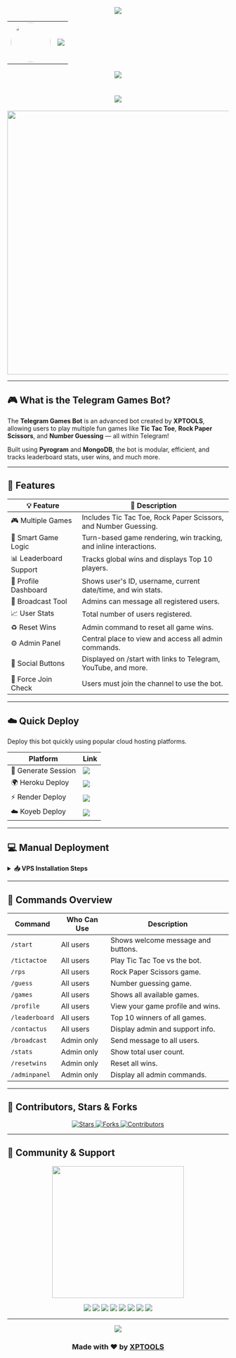 <!-- ✨ Animated Header (Top) -->
<p align="center">
  <img src="https://user-images.githubusercontent.com/73097560/115834477-dbab4500-a447-11eb-908a-139a6edaec5c.gif" />
</p>

<!-- 👤 Avatar + Typing Banner -->
<div align="center">
  <table>
    <tr>
      <td align="center">
        <img src="https://envs.sh/PVm.jpg" width="90px" style="border-radius: 50%;" />
      </td>
      <td>
        <img src="https://readme-typing-svg.herokuapp.com?color=00BFFF&width=600&lines=Hey+There,+Welcome+to+XPTOOLS+Games+Bot+%F0%9F%8E%AE" />
      </td>
    </tr>
  </table>
</div>

<!-- 👁 Visitor Counter -->
<p align="center">
  <img src="https://komarev.com/ghpvc/?username=XPTOOLS&style=flat-square" />
</p>

<h1 align="center">
  <img src="https://readme-typing-svg.herokuapp.com?color=FF69B4&width=500&lines=Telegram+Games+Bot;XPTOOLS+Project+by+FreenetHubz" />
</h1>

<p align="center">
  <a href="https://t.me/Freenethubz">
    <img src="https://telegra.ph/file/58afe55fee5ae99d6901b.jpg" width="600">
  </a>
</p>

---

## 🎮 What is the Telegram Games Bot?

The **Telegram Games Bot** is an advanced bot created by **XPTOOLS**, allowing users to play multiple fun games like **Tic Tac Toe**, **Rock Paper Scissors**, and **Number Guessing** — all within Telegram!

Built using **Pyrogram** and **MongoDB**, the bot is modular, efficient, and tracks leaderboard stats, user wins, and much more.

---

## 🚀 Features

| 💡 Feature                | 🔎 Description |
|--------------------------|----------------|
| 🎮 Multiple Games         | Includes Tic Tac Toe, Rock Paper Scissors, and Number Guessing. |
| 🧠 Smart Game Logic       | Turn-based game rendering, win tracking, and inline interactions. |
| 📊 Leaderboard Support    | Tracks global wins and displays Top 10 players. |
| 👤 Profile Dashboard      | Shows user's ID, username, current date/time, and win stats. |
| 📢 Broadcast Tool         | Admins can message all registered users. |
| 📈 User Stats             | Total number of users registered. |
| ♻️ Reset Wins             | Admin command to reset all game wins. |
| ⚙️ Admin Panel            | Central place to view and access all admin commands. |
| 🔗 Social Buttons         | Displayed on /start with links to Telegram, YouTube, and more. |
| 🔐 Force Join Check       | Users must join the channel to use the bot. |

---

## ☁️ Quick Deploy

Deploy this bot quickly using popular cloud hosting platforms.

| Platform            | Link                                                                 |
|---------------------|----------------------------------------------------------------------|
| 🔑 Generate Session | <a href="https://t.me/CertifiedSessionBot"><img src="https://img.shields.io/badge/Session%20-Generator-orange?style=for-the-badge&logo=heroku" /></a> |
| 🌍 Heroku Deploy     | <a href="http://dashboard.heroku.com/new?template=https://github.com/XPTOOLS/GameHub"><img src="https://img.shields.io/badge/Deploy%20to-Heroku-purple?style=for-the-badge&logo=heroku" /></a> |
| ⚡ Render Deploy     | <a href="https://render.com/deploy?repo=https://github.com/XPTOOLS/GameHub"><img src="https://img.shields.io/badge/Deploy%20to-Render-blue?style=for-the-badge&logo=render" /></a> |
| ☁️ Koyeb Deploy      | <a href="https://app.koyeb.com/deploy?type=git&repository=github.com/XPTOOLS/GameHub"><img src="https://img.shields.io/badge/Deploy%20to-Koyeb-green?style=for-the-badge&logo=koyeb" /></a> |

---

## 💻 Manual Deployment

<details>
<summary><b>📥 VPS Installation Steps</b></summary>

```bash
# Step 1 - Install dependencies
sudo apt update && sudo apt install git python3-pip -y

# Step 2 - Clone the repo
git clone https://github.com/XPTOOLS/Telegram-Games-Bot
cd Telegram-Games-Bot

# Step 3 - Install Python requirements
pip3 install -r requirements.txt

# Step 4 - Configure your info.py or .env with:
# BOT_TOKEN, DATABASE_URI, DATABASE_NAME, ADMINS, etc.

# Step 5 - Run the bot
python3 main.py
```

</details>

---

## 🔐 Commands Overview

| Command         | Who Can Use   | Description                         |
|----------------|---------------|-------------------------------------|
| `/start`        | All users     | Shows welcome message and buttons.  |
| `/tictactoe`    | All users     | Play Tic Tac Toe vs the bot.        |
| `/rps`          | All users     | Rock Paper Scissors game.           |
| `/guess`        | All users     | Number guessing game.               |
| `/games`        | All users     | Shows all available games.          |
| `/profile`      | All users     | View your game profile and wins.    |
| `/leaderboard`  | All users     | Top 10 winners of all games.        |
| `/contactus`    | All users     | Display admin and support info.     |
| `/broadcast`    | Admin only    | Send message to all users.          |
| `/stats`        | Admin only    | Show total user count.              |
| `/resetwins`    | Admin only    | Reset all wins.                     |
| `/adminpanel`   | Admin only    | Display all admin commands.         |

---

## 👥 Contributors, Stars & Forks

<p align="center">
  <a href="https://github.com/XPTOOLS/Telegram-Games-Bot/stargazers">
    <img src="https://img.shields.io/github/stars/XPTOOLS/Telegram-Games-Bot?style=social" alt="Stars" />
  </a>
  <a href="https://github.com/XPTOOLS/Telegram-Games-Bot/network/members">
    <img src="https://img.shields.io/github/forks/XPTOOLS/Telegram-Games-Bot?style=social" alt="Forks" />
  </a>
  <a href="https://github.com/XPTOOLS/Telegram-Games-Bot/graphs/contributors">
    <img src="https://img.shields.io/github/contributors/XPTOOLS/Telegram-Games-Bot?style=social" alt="Contributors" />
  </a>
</p>

---

## 💬 Community & Support

<p align="center">
  <a href="https://t.me/Freenethubz">
    <img src="https://telegra.ph/file/58afe55fee5ae99d6901b.jpg" width="300">
  </a>
</p>

<p align="center">
  <a href="https://t.me/Freenethubz"><img src="https://img.shields.io/badge/Telegram-Channel-blue?style=for-the-badge&logo=telegram" /></a>
  <a href="https://youtube.com/@Freenethubtech"><img src="https://img.shields.io/badge/YouTube-Subscribe-red?style=for-the-badge&logo=youtube" /></a>
  <a href="https://chat.whatsapp.com/Iwau9IDlCn4CR6fsmI3mc7"><img src="https://img.shields.io/badge/WhatsApp-Group-green?style=for-the-badge&logo=whatsapp" /></a>
  <a href="https://whatsapp.com/channel/0029VbB3G3BH5JM0s7gtKA2d"><img src="https://img.shields.io/badge/WhatsApp-Channel-green?style=for-the-badge&logo=whatsapp" /></a>
  <a href="https://t.me/Silando"><img src="https://img.shields.io/badge/Admin-Contact-red?style=for-the-badge&logo=telegram" /></a>
  <a href="https://github.com/XPTOOLS"><img src="https://img.shields.io/badge/GitHub-XPTOOLS-black?style=for-the-badge&logo=github" /></a>
  <a href="https://www.instagram.com/silandodev?igsh=MWtlaTB6d251bDN2eQ=="><img src="https://img.shields.io/badge/Instagram-Follow-pink?style=for-the-badge&logo=instagram" /></a>
  <a href="mailto:freenethubbusiness@gmail.com"><img src="https://img.shields.io/badge/Email-Contact-grey?style=for-the-badge&logo=gmail" /></a>
</p>

---

<p align="center">
  <img src="https://user-images.githubusercontent.com/73097560/115834477-dbab4500-a447-11eb-908a-139a6edaec5c.gif" />
</p>

<h3 align="center">Made with ❤️ by <a href="https://github.com/XPTOOLS">XPTOOLS</a></h3>
